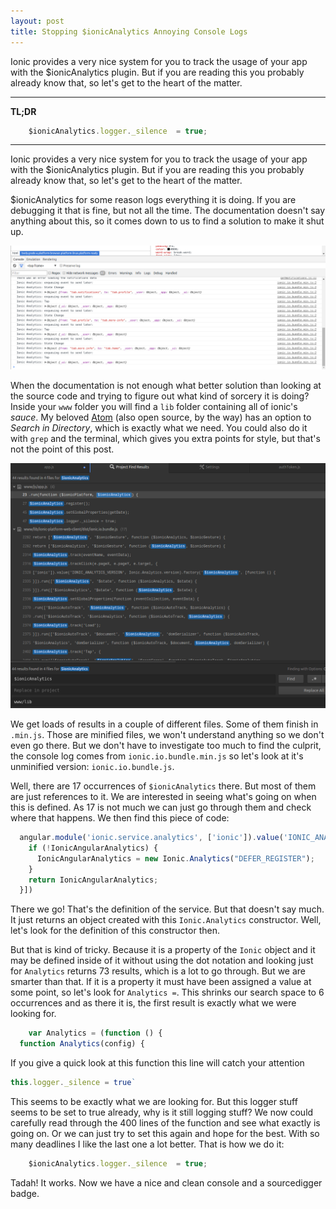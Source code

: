 ```yaml
---
layout: post
title: Stopping $ionicAnalytics Annoying Console Logs
---
```


Ionic provides a very nice system for you to track the usage of your app with the $ionicAnalytics plugin. But if you are reading this you probably already know that, so let's get to the heart of the matter.

---

**TL;DR**

``` javascript
	$ionicAnalytics.logger._silence  = true;
```

---


Ionic provides a very nice system for you to track the usage of your app with the $ionicAnalytics plugin. But if you are reading this you probably already know that, so let's get to the heart of the matter.

$ionicAnalytics for some reason logs everything it is doing. If you are debugging it that is fine, but not all the time. The documentation doesn't say anything about this, so it comes down to us to find a solution to make it shut up.


![$ionicAnalytics logs](../images/ionicAnalyticsLogs.png)


When the documentation is not enough what better solution than looking at the source code and trying to figure out what kind of sorcery it is doing? Inside your `www` folder you will find a `lib` folder containing all of ionic's *sauce*. My beloved [Atom](https://atom.io/) (also open source, by the way) has an option to *Search in Directory*, which is exactly what we need. You could also do it with `grep` and the terminal, which gives you extra points for style, but that's not the point of this post.


![Folder Search](../images/ionicAnalyticsSearch.png)


We get loads of results in a couple of different files. Some of them finish in `.min.js`.  Those are minified files, we won't understand anything so we don't even go there. But we don't have to investigate too much to find the culprit, the console log comes from `ionic.io.bundle.min.js` so let's look at it's unminified version: `ionic.io.bundle.js`.

 Well, there are 17 occurrences of `$ionicAnalytics` there. But most of them are just references to it. We are interested in seeing what's going on when this is defined. As 17 is not much we can just go through them and check where that happens. We then find this piece of code:


``` javascript
  angular.module('ionic.service.analytics', ['ionic']).value('IONIC_ANALYTICS_VERSION', Ionic.Analytics.version).factory('$ionicAnalytics', [function () {
    if (!IonicAngularAnalytics) {
      IonicAngularAnalytics = new Ionic.Analytics("DEFER_REGISTER");
    }
    return IonicAngularAnalytics;
  }])
```


There we go! That's the definition of the service. But that doesn't say much. It just returns an object created with this `Ionic.Analytics` constructor. Well, let's look for the definition of this constructor then.


But that is kind of tricky. Because it is a property of the `Ionic` object and it may be defined inside of it without using the dot notation and looking just for `Analytics` returns 73 results, which is a lot to go through. But we are smarter than that. If it is a property it must have been assigned a value at some point, so let's look for `Analytics =`. This shrinks our search space to 6 occurrences and as there it is, the first result is exactly what we were looking for.


``` javascript
	var Analytics = (function () {
  function Analytics(config) {
```


If you give a quick look at this function this line will catch your attention


``` javascript
this.logger._silence = true`
```


This seems to be exactly what we are looking for. But this logger stuff seems to be set to true already, why is it still logging stuff? We now could carefully read through the 400 lines of the function and see what exactly is going on. Or we can just try to set this again and hope for the best. With so many deadlines I like the last one a lot better. That is how we do it:

``` javascript
	$ionicAnalytics.logger._silence  = true;
```

Tadah! It works. Now we have a nice and clean console and a sourcedigger badge.
